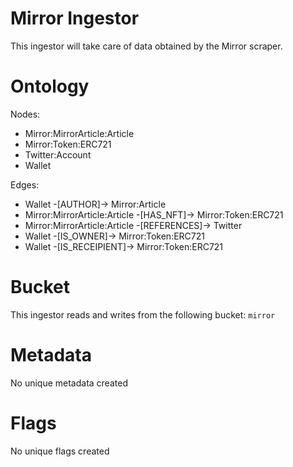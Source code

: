 # Mirror Ingestor

This ingestor will take care of data obtained by the Mirror scraper.

# Ontology

Nodes:
- Mirror:MirrorArticle:Article
- Mirror:Token:ERC721
- Twitter:Account
- Wallet

Edges:
- Wallet -[AUTHOR]-> Mirror:Article
- Mirror:MirrorArticle:Article -[HAS_NFT]-> Mirror:Token:ERC721
- Mirror:MirrorArticle:Article -[REFERENCES]-> Twitter
- Wallet -[IS_OWNER]-> Mirror:Token:ERC721
- Wallet -[IS_RECEIPIENT]-> Mirror:Token:ERC721

# Bucket

This ingestor reads and writes from the following bucket: `mirror`

# Metadata

No unique metadata created

# Flags

No unique flags created
